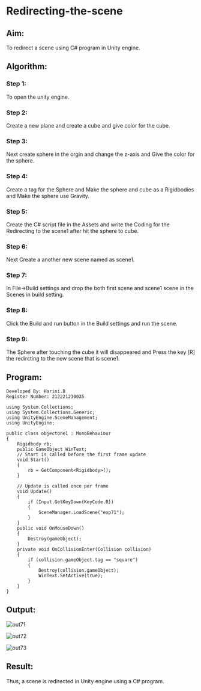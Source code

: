 # Redirecting-the-scene

## Aim:
To redirect a scene using C# program in Unity engine.

## Algorithm:
### Step 1:
To open the unity engine.
### Step 2:
Create a new plane and create a cube and give color for the cube.
### Step 3:
Next create sphere in the orgin and change the z-axis and Give the color for the sphere.
### Step 4:
Create a tag for the Sphere and Make the sphere and cube as a Rigidbodies and Make the sphere use Gravity.
### Step 5:
Create the C# script file in the Assets and write the Coding for the Redirecting to the scene1 after hit the sphere to cube.
### Step 6:
Next Create a another new scene named as scene1.
### Step 7:
In File->Build settings and drop the both first scene and scene1 scene in the Scenes in build setting.
### Step 8:
Click the Build and run button in the Build settings and run the scene.
### Step 9:
The Sphere after touching the cube it will disappeared and Press the key [R] the redircting to the new scene that is scene1.

## Program:
```
Developed By: Harini.B
Register Number: 212221230035
```
```
using System.Collections;
using System.Collections.Generic;
using UnityEngine.SceneManagement;
using UnityEngine;

public class objectone1 : MonoBehaviour
{
    Rigidbody rb;
    public GameObject WinText;
    // Start is called before the first frame update
    void Start()
    {
        rb = GetComponent<Rigidbody>();
    }

    // Update is called once per frame
    void Update()
    {
        if (Input.GetKeyDown(KeyCode.R))
        {
            SceneManager.LoadScene("exp71");
        }
    }
    public void OnMouseDown()
    {
        Destroy(gameObject);
    }
    private void OnCollisionEnter(Collision collision)
    {
        if (collision.gameObject.tag == "square")
        {
            Destroy(collision.gameObject);
            WinText.SetActive(true);
        }
    }
}
```
## Output:
![out71](https://github.com/HariniBaskar/Redirecting-the-scene/assets/93427253/406fba34-87d9-4105-ad11-0d59ab83d10c)

![out72](https://github.com/HariniBaskar/Redirecting-the-scene/assets/93427253/fe4d1db0-8258-4dff-bc35-69101a5e83bf)

![out73](https://github.com/HariniBaskar/Redirecting-the-scene/assets/93427253/e15a4914-cc5c-4993-87c3-07c71c14b25e)

## Result:
Thus, a scene is redirected in Unity engine using a C# program.
